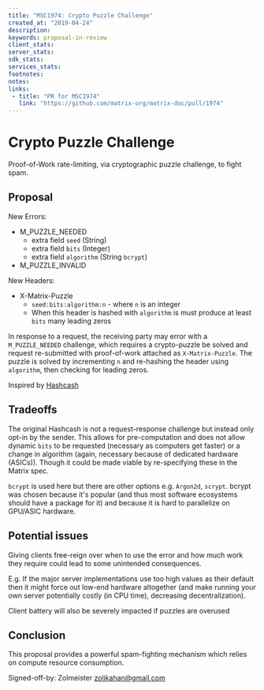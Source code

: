 ```yaml
---
title: "MSC1974: Crypto Puzzle Challenge"
created_at: "2019-04-24"
description:
keywords: proposal-in-review
client_stats:
server_stats:
sdk_stats:
services_stats:
footnotes:
notes:
links:
 - title: "PR for MSC1974"
   link: "https://github.com/matrix-org/matrix-doc/pull/1974"
---
```

# Crypto Puzzle Challenge

Proof-of-Work rate-limiting, via cryptographic puzzle challenge, to fight spam.

## Proposal

New Errors:

  - M_PUZZLE_NEEDED
    - extra field `seed` (String)
    - extra field `bits` (Integer)
    - extra field `algorithm` (String `bcrypt`)
  - M_PUZZLE_INVALID

New Headers:

  - X-Matrix-Puzzle
    - `seed:bits:algorithm:n` - where `n` is an integer
    - When this header is hashed with `algorithm` is must produce at least `bits` many leading zeros

In response to a request, the receiving party may error with a `M_PUZZLE_NEEDED` challenge, which requires a crypto-puzzle be solved and request re-submitted with proof-of-work attached as `X-Matrix-Puzzle`.
The puzzle is solved by incrementing `n` and re-hashing the header using `algorithm`, then checking for leading zeros.

Inspired by [Hashcash](https://en.wikipedia.org/wiki/Hashcash)

## Tradeoffs

The original Hashcash is not a request-response challenge but instead only opt-in by the sender. This allows for pre-computation and does not allow dynamic `bits` to be requested (necessary as computers get faster) or a change in algorithm (again, necessary because of dedicated hardware (ASICs)). Though it could be made viable by re-specifying these in the Matrix spec.

`bcrypt` is used here but there are other options e.g. `Argon2d`, `scrypt`. bcrypt was chosen because it's popular (and thus most software ecosystems should have a package for it) and because it is hard to parallelize on GPU/ASIC hardware.

## Potential issues

Giving clients free-reign over when to use the error and how much work they require could lead to some unintended consequences.

E.g. If the major server implementations use too high values as their default then it might force out low-end hardware altogether (and make running your own server potentially costly (in CPU time), decreasing decentralization).

Client battery will also be severely impacted if puzzles are overused

## Conclusion

This proposal provides a powerful spam-fighting mechanism which relies on compute resource consumption.


Signed-off-by: Zolmeister <zolikahan@gmail.com>
